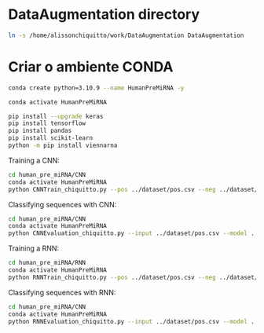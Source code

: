 # DataAugmentation directory

```bash
ln -s /home/alissonchiquitto/work/DataAugmentation DataAugmentation
```

# Criar o ambiente CONDA

```bash
conda create python=3.10.9 --name HumanPreMiRNA -y

conda activate HumanPreMiRNA

pip install --upgrade keras
pip install tensorflow
pip install pandas
pip install scikit-learn
python -m pip install viennarna
```

Training a CNN:

```bash
cd human_pre_miRNA/CNN
conda activate HumanPreMiRNA
python CNNTrain_chiquitto.py --pos ../dataset/pos.csv --neg ../dataset/neg.csv --output ../models
```

Classifying sequences with CNN:

```bash
cd human_pre_miRNA/CNN
conda activate HumanPreMiRNA
python CNNEvaluation_chiquitto.py --input ../dataset/pos.csv --model ../models/CNN_model.h5 --output ../models/output.csv
```

Training a RNN:

```bash
cd human_pre_miRNA/RNN
conda activate HumanPreMiRNA
python RNNTrain_chiquitto.py --pos ../dataset/pos.csv --neg ../dataset/neg.csv --output ../models
```

Classifying sequences with RNN:

```bash
cd human_pre_miRNA/CNN
conda activate HumanPreMiRNA
python RNNEvaluation_chiquitto.py --input ../dataset/pos.csv --model ../models/RNN_model.h5 --output ../models/output.csv
```
